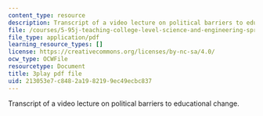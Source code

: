```yaml
---
content_type: resource
description: Transcript of a video lecture on political barriers to educational change.
file: /courses/5-95j-teaching-college-level-science-and-engineering-spring-2009/213053e7c8482a1982199ec49ecbc837_PaYY0e9eE2A.pdf
file_type: application/pdf
learning_resource_types: []
license: https://creativecommons.org/licenses/by-nc-sa/4.0/
ocw_type: OCWFile
resourcetype: Document
title: 3play pdf file
uid: 213053e7-c848-2a19-8219-9ec49ecbc837
---
```

Transcript of a video lecture on political barriers to educational change.